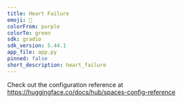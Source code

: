 ```yaml
---
title: Heart Failure
emoji: 🐢
colorFrom: purple
colorTo: green
sdk: gradio
sdk_version: 5.44.1
app_file: app.py
pinned: false
short_description: heart_failure
---
```


Check out the configuration reference at https://huggingface.co/docs/hub/spaces-config-reference
